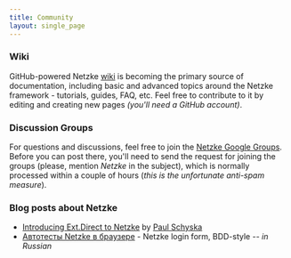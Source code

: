 ```yaml
---
title: Community
layout: single_page
---
```

### Wiki
GitHub-powered Netzke [wiki](https://github.com/skozlov/netzke/wiki) is becoming the primary source of documentation, including basic and advanced topics around the Netzke framework - tutorials, guides, FAQ, etc. Feel free to contribute to it by editing and creating new pages *(you'll need a GitHub account)*.

### Discussion Groups
For questions and discussions, feel free to join the [Netzke Google Groups](http://groups.google.com/group/netzke/). Before you can post there, you'll need to send the request for joining the groups (please, mention *Netzke* in the subject), which is normally processed within a couple of hours (*this is the unfortunate anti-spam measure*).

### Blog posts about Netzke
* [Introducing Ext.Direct to Netzke](http://pschyska.blogspot.com/2011/02/introducing-extdirect-to-netzke.html) by [Paul Schyska](http://twitter.com/pschyska)
* [Автотесты Netzke в браузере](http://a3r.me/blog/2011/netzke-cucumber-selenium.html) - Netzke login form, BDD-style -- *in Russian*
